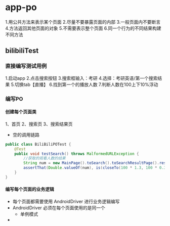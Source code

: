 # app-po
1.用公共方法来表示某个页面
2.尽量不要暴露页面的内部
3.一般页面内不要断言
4.方法返回其他页面的对象
5.不需要表示整个页面
6.同一个行为的不同结果构建不同方法
## bilibiliTest

### 直接编写测试用例
1.启动app
2.点击搜索按钮
3.搜索框输入：考研
4.选择：考研英语/第一个搜索结果
5.切换tab【直播】
6.找到第一个的播放人数
7.判断人数在100上下10%浮动


### 编写PO
#### 创建每个页面类
1、首页
2、搜索页
3、搜索结果页

- 空的调用链路
```java
public class BiliBiliPOTest {
    @Test
    public void testSearch() throws MalformedURLException {
        //获取的观看人数的结果
        String num = new MainPage().toSearch().toSearchResultPage().result();
        assertThat(Double.valueOf(num), is(closeTo(100 * 1.3, 100 * 0.3)));
    }
}
```
#### 编写每个页面的业务逻辑
- 每个页面都需要使用 AndroidDriver 进行业务逻辑编写
- AndroidDriver 必须在每个页面使用的是同一个
  - 单例模式
- 